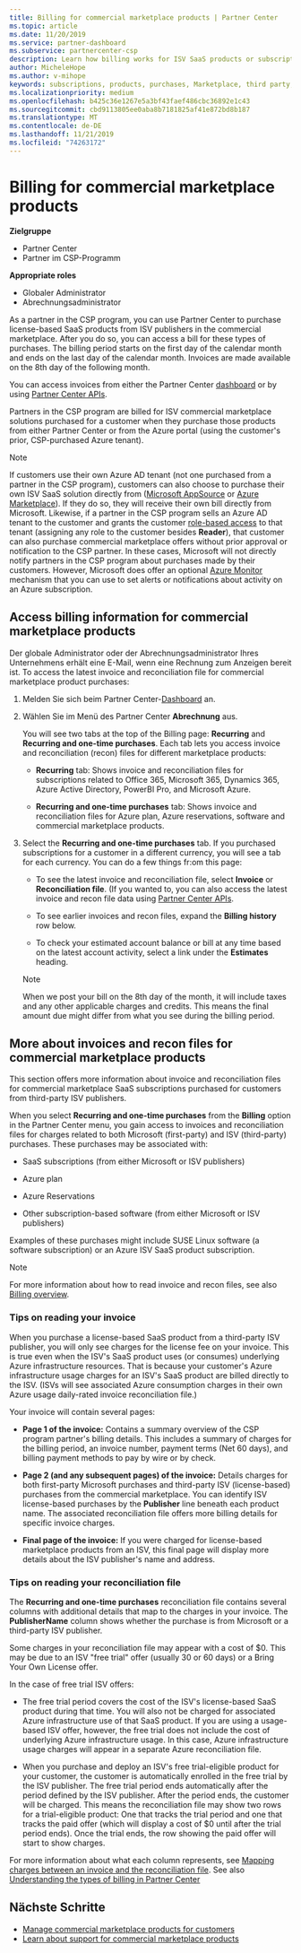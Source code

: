 ```yaml
---
title: Billing for commercial marketplace products | Partner Center
ms.topic: article
ms.date: 11/20/2019
ms.service: partner-dashboard
ms.subservice: partnercenter-csp
description: Learn how billing works for ISV SaaS products or subscriptions purchased for customers from the commercial marketplace within Partner Center.
author: MicheleHope
ms.author: v-mihope
keywords: subscriptions, products, purchases, Marketplace, third party, ISV, billing, invoices, reconciliation, recon file
ms.localizationpriority: medium
ms.openlocfilehash: b425c36e1267e5a3bf43faef486cbc36892e1c43
ms.sourcegitcommit: cbd9113805ee0aba8b7181825af41e872bd8b187
ms.translationtype: MT
ms.contentlocale: de-DE
ms.lasthandoff: 11/21/2019
ms.locfileid: "74263172"
---
```

# <a name="billing-for-commercial-marketplace-products"></a>Billing for commercial marketplace products

**Zielgruppe**

- Partner Center
- Partner im CSP-Programm

**Appropriate roles**

- Globaler Administrator
- Abrechnungsadministrator

As a partner in the CSP program, you can use Partner Center to purchase license-based SaaS products from ISV publishers in the commercial marketplace. After you do so, you can access a bill for these types of purchases. The billing period starts on the first day of the calendar month and ends on the last day of the calendar month. Invoices are made available on the 8th day of the following month.

You can access invoices from either the Partner Center [dashboard](https://partner.microsoft.com/dashboard/) or by using [Partner Center APIs](https://docs.microsoft.com/partner-center/develop/).

Partners in the CSP program are billed for ISV commercial marketplace solutions purchased for a customer when they purchase those products from either Partner Center or from the Azure portal (using the customer's prior, CSP-purchased Azure tenant).

>[!NOTE]
>If customers use their own Azure AD tenant (not one purchased from a partner in the CSP program), customers can also choose to purchase their own ISV SaaS solution directly from ([Microsoft AppSource](https://appsource.microsoft.com/) or [Azure Marketplace](https://azuremarketplace.microsoft.com/)). If they do so, they will receive their own bill directly from Microsoft. Likewise, if a partner in the CSP program sells an Azure AD tenant to the customer and grants the customer [role-based access](https://docs.microsoft.com/azure/role-based-access-control/built-in-roles) to that tenant (assigning any role to the customer besides **Reader**), that customer can also purchase commercial marketplace offers without prior approval or notification to the CSP partner. In these cases, Microsoft will not directly notify partners in the CSP program about purchases made by their customers. However, Microsoft does offer an optional [Azure Monitor](https://docs.microsoft.com/azure/azure-monitor/platform/alerts-activity-log) mechanism that you can use to set alerts or notifications about activity on an Azure subscription.

## <a name="access-billing-information-for-commercial-marketplace-products"></a>Access billing information for commercial marketplace products

Der globale Administrator oder der Abrechnungsadministrator Ihres Unternehmens erhält eine E-Mail, wenn eine Rechnung zum Anzeigen bereit ist. To access the latest invoice and reconciliation file for commercial marketplace product purchases:

1. Melden Sie sich beim Partner Center-[Dashboard](https://partner.microsoft.com/dashboard/) an.

2. Wählen Sie im Menü des Partner Center **Abrechnung** aus. 

    You will see two tabs at the top of the Billing page: **Recurring** and **Recurring and one-time purchases**. Each tab lets you access invoice and reconciliation (recon) files for different marketplace products:

    - **Recurring** tab: Shows invoice and reconciliation files for subscriptions related to Office 365, Microsoft 365, Dynamics 365, Azure Active Directory, PowerBI Pro, and Microsoft Azure.

    - **Recurring and one-time purchases** tab: Shows invoice and reconciliation files for Azure plan, Azure reservations, software and commercial marketplace products.
  
3. Select the **Recurring and one-time purchases** tab. If you purchased subscriptions for a customer in a different currency, you will see a tab for each currency. You can do a few things fr:om this page:

    - To see the latest invoice and reconciliation file, select **Invoice** or **Reconciliation file**. (If you wanted to, you can also access the latest invoice and recon file data using [Partner Center APIs](https://docs.microsoft.com/partner-center/develop/).

    - To see earlier invoices and recon files, expand the **Billing history** row below.

    - To check your estimated account balance or bill at any time based on the latest account activity, select a link under the **Estimates** heading.  

    >[!NOTE]
    > When we post your bill on the 8th day of the month, it will include taxes and any other applicable charges and credits. This means the final amount due might differ from what you see during the billing period.

## <a name="more-about-invoices-and-recon-files-for-commercial-marketplace-products"></a>More about invoices and recon files for commercial marketplace products

This section offers more information about invoice and reconciliation files for commercial marketplace SaaS subscriptions purchased for customers from third-party ISV publishers.

When you select **Recurring and one-time purchases** from the **Billing** option in the Partner Center menu, you gain access to invoices and reconciliation files for charges related to both Microsoft (first-party) and ISV (third-party) purchases. These purchases may be associated with:

- SaaS subscriptions (from either Microsoft or ISV publishers)

- Azure plan

- Azure Reservations

- Other subscription-based software (from either Microsoft or ISV publishers)

Examples of these purchases might include SUSE Linux software (a software subscription) or an Azure ISV SaaS product subscription.

>[!NOTE]
> For more information about how to read invoice and recon files, see also [Billing overview](billing.md).

### <a name="tips-on-reading-your-invoice"></a>Tips on reading your invoice

When you purchase a license-based SaaS product from a third-party ISV publisher, you will only see charges for the license fee on your invoice. This is true even when the ISV's SaaS product uses (or consumes) underlying Azure infrastructure resources. That is because your customer's Azure infrastructure usage charges for an ISV's SaaS product are billed directly to the ISV. (ISVs will see associated Azure consumption charges in their own Azure usage daily-rated invoice reconciliation file.)

Your invoice will contain several pages:

- **Page 1 of the invoice:** Contains a summary overview of the CSP program partner's billing details. This includes a summary of charges for the billing period, an invoice number, payment terms (Net 60 days), and billing payment methods to pay by wire or by check.

- **Page 2 (and any subsequent pages) of the invoice:** Details charges for both first-party Microsoft purchases and third-party ISV (license-based) purchases from the commercial marketplace. You can identify ISV license-based purchases by the **Publisher** line beneath each product name. The associated reconciliation file offers more billing details for specific invoice charges.

- **Final page of the invoice:** If you were charged for license-based marketplace products from an ISV, this final page will display more details about the ISV publisher's name and address.

### <a name="tips-on-reading-your-reconciliation-file"></a>Tips on reading your reconciliation file

The **Recurring and one-time purchases** reconciliation file contains several columns with additional details that map to the charges in your invoice. The **PublisherName** column shows whether the purchase is from Microsoft or a third-party ISV publisher.

Some charges in your reconciliation file may appear with a cost of $0. This may be due to an ISV "free trial" offer (usually 30 or 60 days) or a Bring Your Own License offer.

In the case of free trial ISV offers:

- The free trial period covers the cost of the ISV's license-based SaaS product during that time. You will also not be charged for associated Azure infrastructure use of that SaaS product.  If you are using a usage-based ISV offer, however, the free trial does not include the cost of underlying Azure infrastructure usage. In this case, Azure infrastructure usage charges will appear in a separate Azure reconciliation file.

- When you purchase and deploy an ISV's free trial-eligible product for your customer, the customer is automatically enrolled in the free trial by the ISV publisher. The free trial period ends automatically after the period defined by the ISV publisher. After the period ends, the customer will be charged. This means the reconciliation file may show two rows for a trial-eligible product: One that tracks the trial period and one that tracks the paid offer (which will display a cost of $0 until after the trial period ends). Once the trial ends, the row showing the paid offer will start to show charges. 

For more information about what each column represents, see [Mapping charges between an invoice and the reconciliation file](use-the-reconciliation-files.md#mapping-charges-between-an-invoice-and-the-reconciliation-file). See also [Understanding the types of billing in Partner Center](billing-different-types.md#billing-for-one-time-and-select-recurring-charges)

## <a name="next-steps"></a>Nächste Schritte

- [Manage commercial marketplace products for customers](csp-commercial-marketplace-manage.md)
- [Learn about support for commercial marketplace products](csp-commercial-marketplace-support.md)

